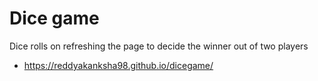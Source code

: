 # Dice game
Dice rolls on refreshing the page to decide the winner out of two players
- https://reddyakanksha98.github.io/dicegame/
